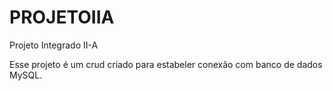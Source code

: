 # PROJETOIIA
Projeto Integrado II-A

Esse projeto é um crud criado para estabeler conexão com banco de dados MySQL.
